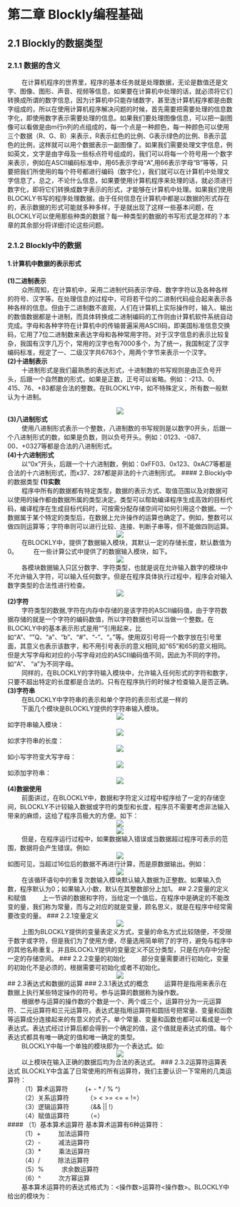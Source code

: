 # 第二章 Blockly编程基础
## 2.1 Blockly的数据类型
### 2.1.1 数据的含义
&nbsp;&nbsp;&nbsp;&nbsp;&nbsp;&nbsp;&nbsp;&nbsp;在计算机程序的世界里，程序的基本任务就是处理数据，无论是数值还是文字、图像、图形、声音、视频等信息，如果要在计算机中处理的话，就必须将它们转换成所谓的数字信息，因为计算机中只能存储数字，甚至连计算机程序都是由数字组成的，所以在使用计算机程序解决问题的时候，首先需要把需要处理的信息数字化，即使用数字表示需要处理的信息。如果我们要处理图像信息，可以把一副图像可以看做是由m行n列的点组成的，每一个点是一种颜色，每一种颜色可以使用三个数据（R、G、B）来表示，R表示红色的比例、G表示绿色的比例、B表示蓝色的比例，这样就可以用个数据表示一副图像了。如果我们需要处理文字信息，例如英文，文字是由字母及一些标点符号组成的，我们可以将每一个符号用一个数字来表示，例如在ASCII编码标准中，用65表示字母“A”,用66表示字母“B”等等，只要把我们所使用的每个符号都进行编码（数字化），我们就可以在计算机中处理文字信息了，总之，不论什么信息，如果要使用计算机程序来处理的话，就必须进行数字化，即将它们转换成数字表示的形式，才能够在计算机中处理。如果我们使用BLOCKLY书写的程序处理数据，由于任何信息在计算机中都是以数据的形式存在的，表示数据的形式可能就多种多样，于是就出现了这样一些基本问题，在BLOCKLY可以使用那些种类的数据？每一种类型的数据的书写形式是怎样的？本章的其余部分将详细讨论这些问题。
### 2.1.2 Blockly中的数据
#### 1.计算机中数据的表示形式
<strong>(1)二进制表示</strong><br>
&nbsp;&nbsp;&nbsp;&nbsp;&nbsp;&nbsp;&nbsp;&nbsp;众所周知，在计算机中，采用二进制代码表示字母、数字字符以及各种各样的符号、汉字等。在处理信息的过程中，可将若干位的二进制代码组合起来表示各种各样的信息。但由于二进制数不直观，人们在计算机上实际操作时，输入、输出的数值数据都是十进制，而具体转换成二进制编码的工作则由计算机软件系统自动完成。字母和各种字符在计算机中的传输普遍采用ASCII码，即美国标准信息交换码，它用了7位二进制数来表达字母和各种常用字符。对于汉字信息的表示比较复杂，我国有汉字几万个，常用的汉字也有7000多个，为了统一，我国制定了汉字编码标准，规定了一、二级汉字共6763个，用两个字节来表示一个汉字。<br>
<strong>(2)十进制表示</strong><br>
&nbsp;&nbsp;&nbsp;&nbsp;&nbsp;&nbsp;&nbsp;&nbsp;十进制形式是我们最熟悉的表达形式，十进制数的书写规则是由正负号开头，后跟一个自然数的形式，如果是正数，正号可以省略。例如：-213、0、415、76、+83都是合法的整数。在BLOCKLY中，如不特殊定义，所有数一般默认为十进制。
<center><img src="/assets/p4.png"/></center>
<strong>(3)八进制形式</strong><br>
&nbsp;&nbsp;&nbsp;&nbsp;&nbsp;&nbsp;&nbsp;&nbsp;使用八进制形式表示一个整数，八进制数的书写规则是以数字0开头，后跟一个八进制形式的数，如果是负数，则以负号开头。例如：0123、-087、00、+0327等都是合法的八进制形式。<br>
<strong>(4)十六进制形式</strong><br>
&nbsp;&nbsp;&nbsp;&nbsp;&nbsp;&nbsp;&nbsp;&nbsp;以“0x”开头，后跟一个十六进制数，例如：0xFF03、0x123、0xAC7等都是合法的十六进制形式，而x37、287都是非法的十六进制形式。
#### 2.Blockly中的数据类型
<strong>(1)实数</strong><br>
&nbsp;&nbsp;&nbsp;&nbsp;&nbsp;&nbsp;&nbsp;&nbsp;程序中所有的数据都有特定类型，数据的表示方式、取值范围以及对数据可以使用的操作都由数据所属的类型决定。类型可以帮助编译程序生成高效的目标代码，编译程序在生成目标代码时，可按需分配存储空间可如何引用这个数据。一个数据属于某个特定的类型后，在数据上允许操作的运算也确定了。例如，整数可以做四则运算等；字符串则可以进行比较、连接、判断子串等，但不能做四则运算。
<center><img src="/assets/p5.png"/></center>
&nbsp;&nbsp;&nbsp;&nbsp;&nbsp;&nbsp;&nbsp;&nbsp;在BLOCKLY中，提供了数据输入模块，其默认一定的存储长度，默认数值为0。
&nbsp;&nbsp;&nbsp;&nbsp;&nbsp;&nbsp;&nbsp;&nbsp;在一些计算公式中提供了的数据输入模块，如下。
<center><img src="/assets/p6.png"/></center>
&nbsp;&nbsp;&nbsp;&nbsp;&nbsp;&nbsp;&nbsp;&nbsp;各模块数据输入只区分数字、字符类型，也就是说在允许输入数字的模块中不允许输入字符，可以输入任何数字。但是在程序具体执行过程中，程序会对输入数字类型的合法性进行检查。
<center><img src="/assets/p7.png"/></center>
<strong>(2)字符</strong><br>
&nbsp;&nbsp;&nbsp;&nbsp;&nbsp;&nbsp;&nbsp;&nbsp;字符类型的数据,字符在内存中存储的是该字符的ASCII编码值，由于字符数据存储的就是一个字符的编码数值，所以字符数据也可以当做一个整数。在BLOCKLY中的基本表示形式是用“”引用起来，比如“A”、“”Q、“a”、“b”、“#”、“-”、“。”等。使用双引号将一个数字放在引号里面，其意义也表示该数字，和不用引号表示的意义相同,如“65”和65的意义相同。但是大写字母和对应的小写字母对应的ASCII编码值不同，因此为不同的字符。如“A”、 “a”为不同字母。<br>
&nbsp;&nbsp;&nbsp;&nbsp;&nbsp;&nbsp;&nbsp;&nbsp;同样的，在BLOCKLY的字符输入模块中，允许输入任何形式的字符和数字，只要不超出特定的长度都是合法的。只有在程序执行的时候才检查输入是否正确。
<strong>(3)字符串</strong><br>
&nbsp;&nbsp;&nbsp;&nbsp;&nbsp;&nbsp;&nbsp;&nbsp;在BLOCKLY中字符串的表示和单个字符的表示形式是一样的<br>
&nbsp;&nbsp;&nbsp;&nbsp;&nbsp;&nbsp;&nbsp;&nbsp;下面几个模块是BLOCKLY提供的字符串输入模块。<br>
<center><img src="/assets/p8.png"/></center>
如字符串输入模块：
<center><img src="/assets/p9.png"/></center>
如求字符串的长度：
<center><img src="/assets/p10.png"/></center>
如小写字符变大写字母：
<center><img src="/assets/p11.png"/></center>
如添加字符串：
<center><img src="/assets/p12.png"/></center>
<strong>(4)数据使用</strong><br>
&nbsp;&nbsp;&nbsp;&nbsp;&nbsp;&nbsp;&nbsp;&nbsp;前面讲过，在BLOCKLY中，数据和字符定义过程中程序给了一定的存储空间，BLOCKLY不计较输入数据或字符的类型和长度，程序员不需要考虑非法输入带来的麻烦，这给了程序员极大的方便。如下：
<center><img src="/assets/p13.png"/></center>
<center><img src="/assets/p14.png"/></center>
&nbsp;&nbsp;&nbsp;&nbsp;&nbsp;&nbsp;&nbsp;&nbsp;但是，在程序运行过程中，如果数据输入错误或当数据超过程序可表示的范围，数据将会产生错误。例如:
<center><img src="/assets/p15.png"/></center>
如图可见，当超过16位后的数据不再进行计算，而是原数据输出。例如：
<center><img src="/assets/p16.png"/></center>
&nbsp;&nbsp;&nbsp;&nbsp;&nbsp;&nbsp;&nbsp;&nbsp;在该循环语句中的重复次数输入模块默认输入数据为正整数。如果输入负数，程序默认为0；如果输入小数，默认在其整数部分上加1。
## 2.2变量的定义和赋值
&nbsp;&nbsp;&nbsp;&nbsp;&nbsp;&nbsp;&nbsp;&nbsp;上一节讲的数据和字符，当给定一个值后，在程序中是确定的不能改变的量，我们称为常量，而与之对应的就是变量，顾名思义，就是在程序中经常需要改变的量。
### 2.2.1变量定义
<center><img src="/assets/p17.png"/></center>
&nbsp;&nbsp;&nbsp;&nbsp;&nbsp;&nbsp;&nbsp;&nbsp;上图为BLOCKLY提供的变量表定义方式，变量的命名方式比较随便，不受限于数字或字符，但是我们为了使用方便，尽量选用简单明了的字符，避免与程序中的其他名称重复。并且BLOCKLY提供的变量定义不区分类型，只是在内存中分配一定的存储空间。
### 2.2.2变量的初始化
&nbsp;&nbsp;&nbsp;&nbsp;&nbsp;&nbsp;&nbsp;&nbsp;部分变量需要进行初始化，变量的初始化不是必须的，根据需要可初始化或者不初始化。
<center><img src="/assets/p18.png"/></center>
## 2.3表达式和数据的运算
### 2.3.1表达式的概念
&nbsp;&nbsp;&nbsp;&nbsp;&nbsp;&nbsp;&nbsp;&nbsp;运算符是指用来表示在数据上执行某些特定操作的符号。参与运算的数据称为操作数。<br>
&nbsp;&nbsp;&nbsp;&nbsp;&nbsp;&nbsp;&nbsp;&nbsp;根据参与运算的操作数的个数是一个、两个或三个，运算符分为一元运算符、二元运算符和三元运算符。表达式是指用运算符和圆括号把常量、变量和函数等运算成分连接起来的有意义的式子。单个常量、变量和函数也都可以看成是一个表达式。表达式经过计算后都会得到一个确定的值，这个值就是表达式的值。每个表达式都具有唯一确定的值和唯一确定的类型。<br>
&nbsp;&nbsp;&nbsp;&nbsp;&nbsp;&nbsp;&nbsp;&nbsp;BLOCKLY中每一个单独的模块即为一个表达式。如:
<center><img src="/assets/p19.png"/></center>
&nbsp;&nbsp;&nbsp;&nbsp;&nbsp;&nbsp;&nbsp;&nbsp;以上模块在输入正确的数据后均为合法的表达式。
### 2.3.2运算符运算表达式
BLOCKLY中含盖了日常使用的所有运算符，我们主要认识一下常用的几类运算符：<br>
&nbsp;&nbsp;&nbsp;&nbsp;&nbsp;&nbsp;&nbsp;&nbsp;（1）算术运算符   &nbsp;&nbsp;&nbsp;&nbsp;&nbsp;&nbsp;&nbsp;&nbsp;          (+  -  *  /   %  ^)<br>
&nbsp;&nbsp;&nbsp;&nbsp;&nbsp;&nbsp;&nbsp;&nbsp;（2）关系运算符    &nbsp;&nbsp;&nbsp;&nbsp;&nbsp;&nbsp;&nbsp;&nbsp;        （>  <  >=  <=  =  !=）<br>
&nbsp;&nbsp;&nbsp;&nbsp;&nbsp;&nbsp;&nbsp;&nbsp;（3）逻辑运算符    &nbsp;&nbsp;&nbsp;&nbsp;&nbsp;&nbsp;&nbsp;&nbsp;        （&&  ||   !）<br>
&nbsp;&nbsp;&nbsp;&nbsp;&nbsp;&nbsp;&nbsp;&nbsp;（4）赋值运算符    &nbsp;&nbsp;&nbsp;&nbsp;&nbsp;&nbsp;&nbsp;&nbsp;        （=）<br>
#### （1）基本算术运算符
基本算术运算有6种运算符：<br>
&nbsp;&nbsp;&nbsp;&nbsp;&nbsp;&nbsp;&nbsp;&nbsp;（1）+   &nbsp;&nbsp;&nbsp;&nbsp;&nbsp;&nbsp;&nbsp;&nbsp;    加法运算符<br>
&nbsp;&nbsp;&nbsp;&nbsp;&nbsp;&nbsp;&nbsp;&nbsp;（2）-   &nbsp;&nbsp;&nbsp;&nbsp;&nbsp;&nbsp;&nbsp;&nbsp;    减法运算符<br>
&nbsp;&nbsp;&nbsp;&nbsp;&nbsp;&nbsp;&nbsp;&nbsp;（3）*    &nbsp;&nbsp;&nbsp;&nbsp;&nbsp;&nbsp;&nbsp;&nbsp;   乘法运算符<br>
&nbsp;&nbsp;&nbsp;&nbsp;&nbsp;&nbsp;&nbsp;&nbsp;（4）/    &nbsp;&nbsp;&nbsp;&nbsp;&nbsp;&nbsp;&nbsp;&nbsp;    除法运算符<br>
&nbsp;&nbsp;&nbsp;&nbsp;&nbsp;&nbsp;&nbsp;&nbsp;（5）%   &nbsp;&nbsp;&nbsp;&nbsp;&nbsp;&nbsp;&nbsp;&nbsp;   求余数运算符<br>
&nbsp;&nbsp;&nbsp;&nbsp;&nbsp;&nbsp;&nbsp;&nbsp;（6）^   &nbsp;&nbsp;&nbsp;&nbsp;&nbsp;&nbsp;&nbsp;&nbsp;   次方幂运算<br>
&nbsp;&nbsp;&nbsp;&nbsp;&nbsp;&nbsp;&nbsp;&nbsp;基本算术运算符的表达式格式为：<操作数>运算符<操作数>。BLOCKLY中给出的模块为：
